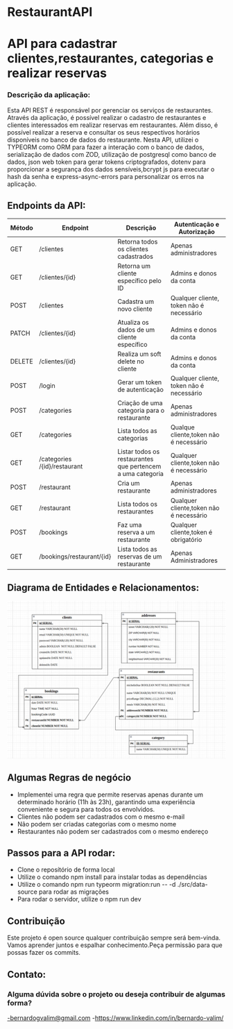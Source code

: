 # RestaurantAPI

<h1>API para cadastrar clientes,restaurantes, categorias e realizar reservas</h1>

<h3>Descrição da aplicação:</h3>

<p>Esta API REST  é responsável por gerenciar os serviços de restaurantes. Através da aplicação, é possível realizar o cadastro de restaurantes e clientes interessados em realizar reservas em restaurantes. Além disso, é possível realizar a reserva e consultar os seus respectivos horários disponíveis no banco de dados do restaurante. Nesta API, utilizei o TYPEORM  como ORM para fazer a interação com o banco de dados, serialização de dados com ZOD, utilização de postgresql como banco de dados, json web token para gerar tokens criptografados, dotenv para proporcionar a segurança dos dados sensíveis,bcrypt js para executar o hash da senha e express-async-errors para personalizar os erros na aplicação. 
</p>

<h2>Endpoints da API:</h2>

| Método | Endpoint                     | Descrição                                                  | Autenticação e Autorização               |
| ------ | ---------------------------- | ---------------------------------------------------------- | ---------------------------------------- |
| GET    | /clientes                    | Retorna todos os clientes cadastrados                      | Apenas administradores                   |
| GET    | /clientes/{id}               | Retorna um cliente específico pelo ID                      | Admins e donos da conta                  |
| POST   | /clientes                    | Cadastra um novo cliente                                   | Qualquer cliente, token não é necessário |
| PATCH  | /clientes/{id}               | Atualiza os dados de um cliente específico                 | Admins e donos da conta                  |
| DELETE | /clientes/{id}               | Realiza um soft delete no cliente                          | Admins e donos da conta                  |
| POST   | /login                       | Gerar um token de autenticação                             | Qualquer cliente, token não é necessário |
| POST   | /categories                  | Criação de uma categoria para o restaurante                | Apenas administradores                   |
| GET    | /categories                  | Lista todos as categorias                                  | Qualque cliente,token não é necessário   |
| GET    | /categories /{id}/restaurant | Listar todos os restaurantes que pertencem a uma categoria | Qualquer cliente,token não é necessário  |
| POST   | /restaurant                  | Cria um restaurante                                        | Apenas administradores                   |
| GET    | /restaurant                  | Lista todos os restaurantes                                | Qualquer cliente,token não é necessário  |
| POST   | /bookings                    | Faz uma reserva a um restaurante                           | Qualquer cliente,token é obrigatório     |
| GET    | /bookings/restaurant/{id}    | Lista todos as reservas de um restaurante                  | Apenas Administradores                   |

## Diagrama de Entidades e Relacionamentos:

![DER](./DER.png)

<h2>Algumas Regras de negócio</h2>

<ul>

<li>Implementei uma regra que permite reservas apenas durante um determinado horário (11h às 23h), garantindo uma experiência conveniente e segura para todos os envolvidos.</li>
<li>Clientes não podem ser cadastrados com o mesmo e-mail </li>
<li>Não podem ser criadas categorias com o mesmo nome</li>
<li>Restaurantes não podem ser cadastrados com o mesmo endereço</li>

</ul>

<h2>Passos para a API rodar:</h2>

<ul>
<li>
Clone o reposítório de forma local
</li>
<li>Utilize o comando npm install para instalar todas as dependências</li>
<li>Utilize o comando npm run typeorm migration:run -- -d ./src/data-source para rodar as migrações </li>
<li>Para rodar o servidor, utilize o npm run dev</li>
</ul> 

## Contribuição
Este projeto é open source  qualquer contribuição sempre será bem-vinda. Vamos aprender juntos e espalhar conhecimento.Peça permissão para que possas fazer os commits. 

## Contato:
<h3>Alguma dúvida sobre o projeto ou deseja contribuir de algumas forma?
</h3> 

-bernardogvalim@gmail.com
-https://www.linkedin.com/in/bernardo-valim/
